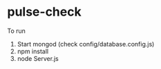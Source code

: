 # pulse-check

To run 
1. Start mongod (check config/database.config.js)
2. npm install
3. node Server.js